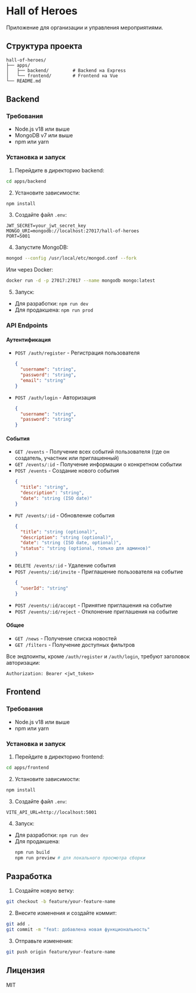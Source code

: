 # Hall of Heroes 

Приложение для организации и управления мероприятиями.

## Структура проекта

```
hall-of-heroes/
├── apps/
│   ├── backend/         # Backend на Express
│   └── frontend/        # Frontend на Vue
└── README.md
```

## Backend

### Требования
- Node.js v18 или выше
- MongoDB v7 или выше
- npm или yarn

### Установка и запуск

1. Перейдите в директорию backend:
```bash
cd apps/backend
```

2. Установите зависимости:
```bash
npm install
```

3. Создайте файл `.env`:
```env
JWT_SECRET=your_jwt_secret_key
MONGO_URI=mongodb://localhost:27017/hall-of-heroes
PORT=5001
```

4. Запустите MongoDB:
```bash
mongod --config /usr/local/etc/mongod.conf --fork
```
Или через Docker:
```bash
docker run -d -p 27017:27017 --name mongodb mongo:latest
```

5. Запуск:
- Для разработки: `npm run dev`
- Для продакшена: `npm run prod`

### API Endpoints

#### Аутентификация
- `POST /auth/register` - Регистрация пользователя
  ```json
  {
    "username": "string",
    "password": "string",
    "email": "string"
  }
  ```
- `POST /auth/login` - Авторизация
  ```json
  {
    "username": "string",
    "password": "string"
  }
  ```

#### События
- `GET /events` - Получение всех событий пользователя (где он создатель, участник или приглашенный)
- `GET /events/:id` - Получение информации о конкретном событии
- `POST /events` - Создание нового события
  ```json
  {
    "title": "string",
    "description": "string",
    "date": "string (ISO date)"
  }
  ```
- `PUT /events/:id` - Обновление события
  ```json
  {
    "title": "string (optional)",
    "description": "string (optional)",
    "date": "string (ISO date, optional)",
    "status": "string (optional, только для админов)"
  }
  ```
- `DELETE /events/:id` - Удаление события
- `POST /events/:id/invite` - Приглашение пользователя на событие
  ```json
  {
    "userId": "string"
  }
  ```
- `POST /events/:id/accept` - Принятие приглашения на событие
- `POST /events/:id/reject` - Отклонение приглашения на событие

#### Общее
- `GET /news` - Получение списка новостей
- `GET /filters` - Получение доступных фильтров

Все эндпоинты, кроме `/auth/register` и `/auth/login`, требуют заголовок авторизации:
```
Authorization: Bearer <jwt_token>
```

## Frontend

### Требования
- Node.js v18 или выше
- npm или yarn

### Установка и запуск

1. Перейдите в директорию frontend:
```bash
cd apps/frontend
```

2. Установите зависимости:
```bash
npm install
```

3. Создайте файл `.env`:
```env
VITE_API_URL=http://localhost:5001
```

4. Запуск:
- Для разработки: `npm run dev`
- Для продакшена: 
  ```bash
  npm run build
  npm run preview # для локального просмотра сборки
  ```

## Разработка

1. Создайте новую ветку:
```bash
git checkout -b feature/your-feature-name
```

2. Внесите изменения и создайте коммит:
```bash
git add .
git commit -m "feat: добавлена новая функциональность"
```

3. Отправьте изменения:
```bash
git push origin feature/your-feature-name
```

## Лицензия

MIT
